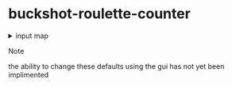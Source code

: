 # buckshot-roulette-counter 

<details>
<summary>
input map
</summary>

```
full_bullets_increase -> tab
full_bullets_decrease -> capslock
empty_bullets_increase -> shift
empty_bullets_decrease -> ctrl
---
my_knifes_increase -> k
my_knifes_decrease -> l
dealer_knifes_increase -> j
dealer_knifes_decrease -> ;
---
my_health_increase -> h
my_health_decrease -> g
dealer_health_increase -> f
dealer_health_decrease -> d
---
my_beers_increase -> b
my_beers_decrease -> v
dealer_beers_increase -> c
dealer_beers_decrease -> x
---
my_smokes_increase -> s
my_smokes_decrease -> a
dealer_smokes_increase -> r
dealer_smokes_decrease -> e
---
my_magnifying_glasses_increase -> m
my_magnifying_glasses_decrease -> n
dealer_magnifying_glasses_increase -> .
dealer_magnifying_glasses_decrease -> ,
---
settings -> esc
```

</details>


> [!Note]
> the ability to change these defaults using the gui has not yet been implimented
